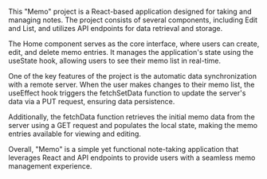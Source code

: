 This "Memo" project is a React-based application designed for taking and managing notes. The project consists of several components, including Edit and List, and utilizes API endpoints for data retrieval and storage.

The Home component serves as the core interface, where users can create, edit, and delete memo entries. It manages the application's state using the useState hook, allowing users to see their memo list in real-time.

One of the key features of the project is the automatic data synchronization with a remote server. When the user makes changes to their memo list, the useEffect hook triggers the fetchSetData function to update the server's data via a PUT request, ensuring data persistence.

Additionally, the fetchData function retrieves the initial memo data from the server using a GET request and populates the local state, making the memo entries available for viewing and editing.

Overall, "Memo" is a simple yet functional note-taking application that leverages React and API endpoints to provide users with a seamless memo management experience.